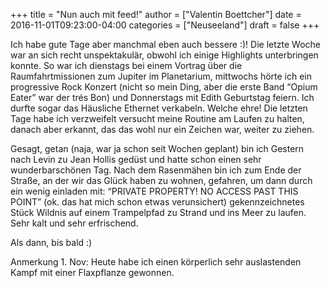 +++
title = "Nun auch mit feed!"
author = ["Valentin Boettcher"]
date = 2016-11-01T09:23:00-04:00
categories = ["Neuseeland"]
draft = false
+++

Ich habe gute Tage aber manchmal eben auch bessere :)!  Die letzte
Woche war an sich recht unspektakulär, obwohl ich einige Highlights
unterbringen konnte.  So war ich dienstags bei einem Vortrag über die
Raumfahrtmissionen zum Jupiter im Planetarium, mittwochs hörte ich ein
progressive Rock Konzert (nicht so mein Ding, aber die erste Band
“Opium Eater” war der trés Bon) und Donnerstags mit Edith Geburtstag
feiern. Ich durfte sogar das Häusliche Ethernet verkabeln. Welche
ehre!  Die letzten Tage habe ich verzweifelt versucht meine Routine am
Laufen zu halten, danach aber erkannt, das das wohl nur ein Zeichen
war, weiter zu ziehen.

Gesagt, getan (naja, war ja schon seit Wochen geplant) bin ich Gestern
nach Levin zu Jean Hollis gedüst und hatte schon einen sehr
wunderbarschönen Tag. Nach dem Rasenmähen bin ich zum Ende der Straße,
an der wir das Glück haben zu wohnen, gefahren, um dann durch ein
wenig einladen mit: “PRIVATE PROPERTY! NO ACCESS PAST THIS POINT”
(ok. das hat mich schon etwas verunsichert) gekennzeichnetes Stück
Wildnis auf einem Trampelpfad zu Strand und ins Meer zu laufen. Sehr
kalt und sehr erfrischend.

Als dann, bis bald :)

Anmerkung 1. Nov: Heute habe ich einen körperlich sehr auslastenden
Kampf mit einer Flaxpflanze gewonnen.
